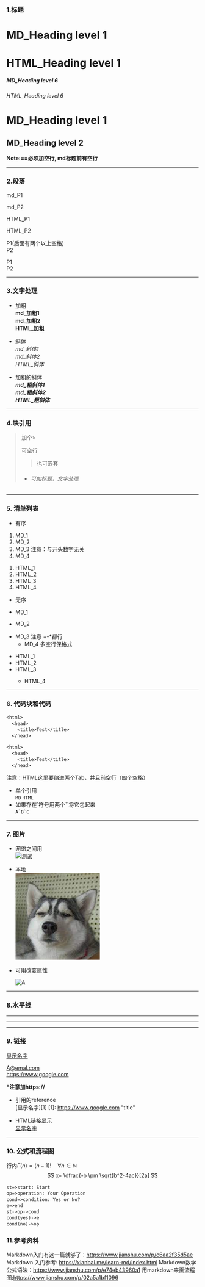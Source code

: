 
### 1.标题

# MD_Heading level 1
<h1>HTML_Heading level 1</h1>

##### MD_Heading level 6
<h6>HTML_Heading level 6</h6>

MD_Heading level 1
===============
MD_Heading level 2
---------------
**Note:==必须加空行, md标题前有空行**

***

### 2.段落
md_P1

md_P2

<p>HTML_P1</p>
<p>HTML_P2</p>

P1(后面有两个以上空格)  
P2
<p>P1<br>P2</p>

---

### 3.文字处理
- 加粗  
  **md_加粗1**  
  __md_加粗2__  
  <strong>HTML_加粗</strong>   

- 斜体  
  *md_斜体1*  
  _md_斜体2_  
  <em>HTML_斜体</em>   
- 加粗的斜体  
    ***md_粗斜体1***  
    ___md_粗斜体2___  
    <strong><em>HTML_粗斜体</em></strong>

---

### 4.块引用
>加个>
>
>可空行
>>也可嵌套
> - ###### 可加标题，文字处理

---

### 5. 清单列表
- 有序  
1. MD_1
2. MD_2
1. MD_3 注意：与开头数字无关  
4. MD_4

<ol>
<li>HTML_1</li>
<li>HTML_2</li>
<li>HTML_3</li>
<li>HTML_4</li>
</ol>

- 无序


+ MD_1  
* MD_2
- MD_3 注意 +-*都行
  + MD_4 多空行保格式

<ul>
<li>HTML_1</li>
<li>HTML_2</li>
<li>HTML_3</li>
  <ul>
  <li>HTML_4</li>
  </ul>
</ul>

---
### 6. 代码块和代码
```
<html>
  <head>
    <title>Test</title>
  </head>  
```

    <html>
      <head>
        <title>Test</title>
      </head>
注意：HTML这里要缩进两个Tab，并且前空行（四个空格）

- 单个引用  
`MD`
<code>HTML</code>
- 如果存在\`符号用两个\`\`将它包起来  
  ``A`B`C``
---
### 7. 图片
- 网络之间用  
![测试](http://img.adoutu.com/picture/1539788237105.jpg "Testing")  
- 本地  
![测试](./图片.jpeg "Testing")  
- 可用<img />改变属性  

  <img src="https://pic.17qq.com/uploads/gqskpsqmqy.jpeg" alt="A" title="B" width="50" height="50" />

---
### 8.水平线
***
---
___

### 9. 链接
[显示名字](网站地址 "title")

<A@emal.com>  
<https://www.google.com>

**\*注意加https://**

- 引用的reference  
[显示名字][1]
[1]: <https://www.google.com> "title"

- HTML链接显示  
<a href="https://www.google.com" title="title">显示名字</a>

---
### 10. 公式和流程图
行内$\Gamma(n)= (n-1)!\quad\forall n\in\mathbb N$  
$$ x= \dfrac{-b \pm \sqrt{b^2-4ac}}[2a] $$

```flow
st=>start: Start
op=>operation: Your Operation
cond=>condition: Yes or No?
e=>end
st->op->cond
cond(yes)->e
cond(no)->op
```

### 11.参考资料
Markdown入门有这一篇就够了：<https://www.jianshu.com/p/c6aa2f35d5ae>
Markdown 入门参考: <https://xianbai.me/learn-md/index.html>
Markdown数学公式语法：<https://www.jianshu.com/p/e74eb43960a1>
用markdown来画流程图:<https://www.jianshu.com/p/02a5a1bf1096>
